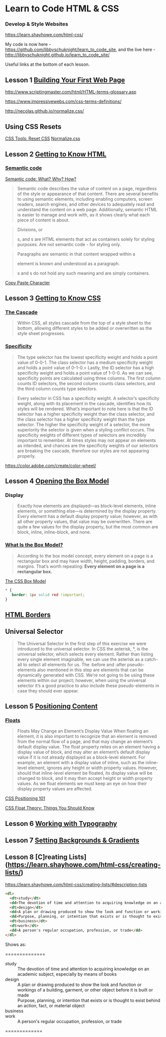 # Learn to Code HTML & CSS
### Develop & Style Websites

https://learn.shayhowe.com/html-css/

My code is now here - https://github.com/libbyschuknight/learn_to_code_site, and the live here - http://libbyschuknight.github.io/learn_to_code_site/

Useful links at the bottom of each lesson.

## Lesson 1 [Building Your First Web Page](https://learn.shayhowe.com/html-css/building-your-first-web-page/)

http://www.scriptingmaster.com/html/HTML-terms-glossary.asp

https://www.impressivewebs.com/css-terms-definitions/

http://necolas.github.io/normalize.css/

## Using CSS Resets
[CSS Tools: Reset CSS](https://meyerweb.com/eric/tools/css/reset/)
[Normalize.css](http://necolas.github.io/normalize.css/)

## Lesson 2 [Getting to Know HTML](https://learn.shayhowe.com/html-css/getting-to-know-html/)

### [Semantic code](https://learn.shayhowe.com/html-css/getting-to-know-html/#semantics-overview)

[Semantic code: What? Why? How?](http://boagworld.com/dev/semantic-code-what-why-how/)

>Semantic code describes the value of content on a page, regardless of the style or appearance of that content. There are several benefits to using semantic elements, including enabling computers, screen readers, search engines, and other devices to adequately read and understand the content on a web page. Additionally, semantic HTML is easier to manage and work with, as it shows clearly what each piece of content is about.

>Divisions, or <div>s, and <span>s are HTML elements that act as containers solely for styling purposes.
Are not semantic code - for styling only.

>Paragraphs are semantic in that content wrapped within a <p> element is known and understood as a paragraph. <div>s and <span>s do not hold any such meaning and are simply containers.

[Copy Paste Character](https://www.copypastecharacter.com/)

## Lesson 3 [Getting to Know CSS](https://learn.shayhowe.com/html-css/getting-to-know-css/)

### [The Cascade](https://learn.shayhowe.com/html-css/getting-to-know-css/#cascade)
>Within CSS, all styles cascade from the top of a style sheet to the bottom, allowing different styles to be added or overwritten as the style sheet progresses.


### [Specificity](https://learn.shayhowe.com/html-css/getting-to-know-css/#specificity)

>The type selector has the lowest specificity weight and holds a point value of 0-0-1.
>The class selector has a medium specificity weight and holds a point value of 0-1-0.>
Lastly, the ID selector has a high specificity weight and holds a point value of 1-0-0.
As we can see, specificity points are calculated using three columns. The first column counts ID selectors, the second column counts class selectors, and the third column counts type selectors.

>Every selector in CSS has a specificity weight. A selector’s specificity weight, along with its placement in the cascade, identifies how its styles will be rendered.
>What’s important to note here is that the ID selector has a higher specificity weight than the class selector, and the class selector has a higher specificity weight than the type selector.
>The higher the specificity weight of a selector, the more superiority the selector is given when a styling conflict occurs.
>The specificity weights of different types of selectors are incredibly important to remember. At times styles may not appear on elements as intended, and chances are the specificity weights of our selectors are breaking the cascade, therefore our styles are not appearing properly.

https://color.adobe.com/create/color-wheel/

## Lesson 4 [Opening the Box Model](https://learn.shayhowe.com/html-css/opening-the-box-model/)

### Display

>Exactly how elements are displayed—as block-level elements, inline elements, or something else—is determined by the display property. Every element has a default display property value; however, as with all other property values, that value may be overwritten. There are quite a few values for the display property, but the most common are block, inline, inline-block, and none.

### [What Is the Box Model?](https://learn.shayhowe.com/html-css/opening-the-box-model/#what-is-the-box-model)

>According to the box model concept, every element on a page is a rectangular box and may have width, height, padding, borders, and margins.
>That’s worth repeating: **Every element on a page is a rectangular box.**

[The CSS Box Model](https://css-tricks.com/the-css-box-model/)

```css
* {
   border: 1px solid red !important;
}
```

## [HTML Borders](https://www.quackit.com/html/codes/html_borders.cfm)


## Universal Selector
>The Universal Selector
>In the first step of this exercise we were introduced to the universal selector. In CSS the asterisk, &#42;, is the universal selector, which selects every element. Rather than listing every single element imaginable, we can use the asterisk as a catch-all to select all elements for us.
>The :before and :after pseudo-elements also mentioned in this step are elements that can be dynamically generated with CSS. We’re not going to be using these elements within our project; however, when using the universal selector it’s a good practice to also include these pseudo-elements in case they should ever appear.

## Lesson 5 [Positioning Content](https://learn.shayhowe.com/html-css/positioning-content/)

### [Floats](https://learn.shayhowe.com/html-css/positioning-content/#floats)

>Floats May Change an Element’s Display Value
>When floating an element, it is also important to recognize that an element is removed from the normal flow of a page, and that may change an element’s default display value. The float property relies on an element having a display value of block, and may alter an element’s default display value if it is not already displayed as a block-level element.
>For example, an element with a display value of inline, such as the <span> inline-level element, ignores any height or width property values. However, should that inline-level element be floated, its display value will be changed to block, and it may then accept height or width property values.
>As we float elements we must keep an eye on how their display property values are affected.

[CSS Positioning 101](http://alistapart.com/article/css-positioning-101)

[CSS Float Theory: Things You Should Know](https://www.smashingmagazine.com/2007/05/css-float-theory-things-you-should-know/)

## Lesson 6 [Working with Typography](https://learn.shayhowe.com/html-css/working-with-typography/)

## Lesson 7 [Setting Backgrounds & Gradients](https://learn.shayhowe.com/html-css/setting-backgrounds-and-gradients/)

## Lesson 8 [C]reating Lists](https://learn.shayhowe.com/html-css/creating-lists/)

  https://learn.shayhowe.com/html-css/creating-lists/#description-lists

```html
<dl>
  <dt>study</dt>
  <dd>The devotion of time and attention to acquiring knowledge on an academic subject, especially by means of books</dd>
  <dt>design</dt>
  <dd>A plan or drawing produced to show the look and function or workings of a building, garment, or other object before it is built or made</dd>
  <dd>Purpose, planning, or intention that exists or is thought to exist behind an action, fact, or material object</dd>
  <dt>business</dt>
  <dt>work</dt>
  <dd>A person's regular occupation, profession, or trade</dd>
</dl>
```
Shows as:

==============
<dl>
  <dt>study</dt>
  <dd>The devotion of time and attention to acquiring knowledge on an academic subject, especially by means of books</dd>
  <dt>design</dt>
  <dd>A plan or drawing produced to show the look and function or workings of a building, garment, or other object before it is built or made</dd>
  <dd>Purpose, planning, or intention that exists or is thought to exist behind an action, fact, or material object</dd>
  <dt>business</dt>
  <dt>work</dt>
  <dd>A person's regular occupation, profession, or trade</dd>
</dl>
=============






